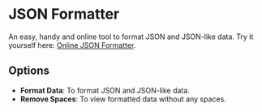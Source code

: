 # JSON Formatter

An easy, handy and online tool to format JSON and JSON-like data. Try it yourself here: [Online JSON Formatter](https://virallalakia.github.io/json-formatter/).


## Options
* **Format Data**: To format JSON and JSON-like data.
* **Remove Spaces**: To view formatted data without any spaces.
